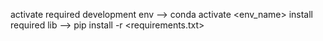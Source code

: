 activate required development env --> conda activate <env_name>
install required lib --> pip install -r <requirements.txt>